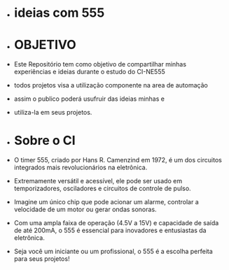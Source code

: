 - # ideias com 555

- # OBJETIVO 
                                  
- Este Repositório tem como objetivo de compartilhar minhas experiências e ideias durante o estudo do CI-NE555 
- todos projetos visa a utilização componente na area de automação
- assim o publico poderá usufruir das ideias minhas e 
- utiliza-la em seus projetos.
  
- # Sobre o CI

- O timer 555, criado por Hans R. Camenzind em 1972, é um dos circuitos integrados mais revolucionários na eletrônica. 
- Extremamente versátil e acessível, ele pode ser usado em temporizadores, osciladores e circuitos de controle de pulso.
- Imagine um único chip que pode acionar um alarme, controlar a velocidade de um motor ou gerar ondas sonoras.
- Com uma ampla faixa de operação (4.5V a 15V) e capacidade de saída de até 200mA, o 555 é essencial para inovadores e entusiastas da eletrônica.
- Seja você um iniciante ou um profissional, o 555 é a escolha perfeita para seus projetos!
